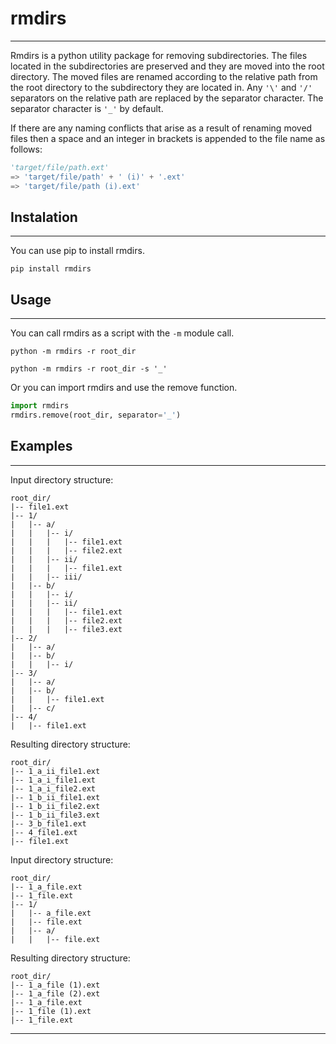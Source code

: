 # rmdirs
---
Rmdirs is a python utility package for removing subdirectories. The files located in the subdirectories are preserved and they are moved into the root directory. The moved files are renamed according to the relative path from the root directory to the subdirectory they are located in. Any `'\'` and `'/'` separators on the relative path are replaced by the separator character. The separator character is `'_'` by default. 

If there are any naming conflicts that arise as a result of renaming moved files then a space and an integer in brackets is appended to the file name as follows:
```python
'target/file/path.ext'
=> 'target/file/path' + ' (i)' + '.ext'
=> 'target/file/path (i).ext'
```


## Instalation
---
You can use pip to install rmdirs.
```
pip install rmdirs
```

## Usage
---

You can call rmdirs as a script with the `-m` module call.
```
python -m rmdirs -r root_dir
```
```
python -m rmdirs -r root_dir -s '_'
```
Or you can import rmdirs and use the remove function.
```python
import rmdirs
rmdirs.remove(root_dir, separator='_')
```

## Examples
---

Input directory structure:
```
root_dir/
|-- file1.ext
|-- 1/
|   |-- a/
|   |   |-- i/
|   |   |   |-- file1.ext
|   |   |   |-- file2.ext
|   |   |-- ii/
|   |   |   |-- file1.ext
|   |   |-- iii/
|   |-- b/
|   |   |-- i/
|   |   |-- ii/
|   |   |   |-- file1.ext
|   |   |   |-- file2.ext
|   |   |   |-- file3.ext
|-- 2/
|   |-- a/
|   |-- b/
|   |   |-- i/
|-- 3/
|   |-- a/
|   |-- b/
|   |   |-- file1.ext
|   |-- c/
|-- 4/
|   |-- file1.ext
```

Resulting directory structure:
```
root_dir/
|-- 1_a_ii_file1.ext
|-- 1_a_i_file1.ext
|-- 1_a_i_file2.ext
|-- 1_b_ii_file1.ext
|-- 1_b_ii_file2.ext
|-- 1_b_ii_file3.ext
|-- 3_b_file1.ext
|-- 4_file1.ext
|-- file1.ext
```

Input directory structure:
```
root_dir/
|-- 1_a_file.ext
|-- 1_file.ext
|-- 1/
|   |-- a_file.ext
|   |-- file.ext
|   |-- a/
|   |   |-- file.ext
```
Resulting directory structure:
```
root_dir/
|-- 1_a_file (1).ext
|-- 1_a_file (2).ext
|-- 1_a_file.ext
|-- 1_file (1).ext
|-- 1_file.ext
```
---